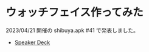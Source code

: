 # ウォッチフェイス作ってみた
2023/04/21 開催の shibuya.apk #41 で発表しました。

- [Speaker Deck](https://speakerdeck.com/kaito-dogi/kaito-dogi)
